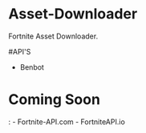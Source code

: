 # Asset-Downloader
Fortnite Asset Downloader.

#API'S
- Benbot

<h1>Coming Soon</h1>:
- Fortnite-API.com
- FortniteAPI.io
